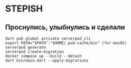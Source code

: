 # STEPISH

## Проснулись, улыбнулись и сделали
    dart pub global activate serverpod_cli
    export PATH="$PATH":"$HOME/.pub-cache/bin" (for macOS)
    serverpod generate
    serverpod create-migration
    docker compose up --build --detach
    dart bin/main.dart --apply-migrations
